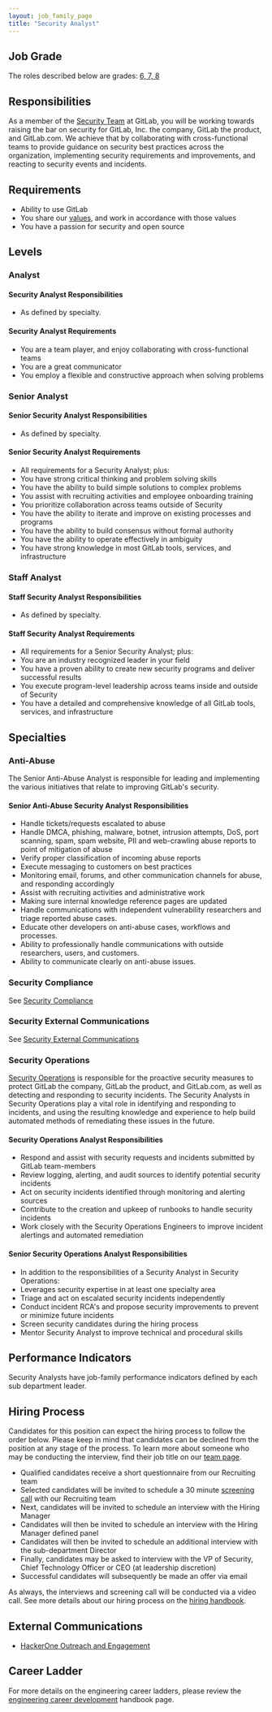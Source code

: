 ```yaml
---
layout: job_family_page
title: "Security Analyst"
---
```

## Job Grade

The roles described below are grades: [6, 7, 8](https://about.gitlab.com/handbook/total-rewards/compensation/compensation-calculator/#gitlab-job-grades)

## Responsibilities

As a member of the [Security Team](https://about.gitlab.com/handbook/security) at GitLab, you will be working towards raising the bar on security for GitLab, Inc. the company, GitLab the product, and GitLab.com. We achieve that by collaborating with cross-functional teams to provide guidance on security best practices across the organization, implementing security requirements and improvements, and reacting to security events and incidents.

## Requirements

- Ability to use GitLab
- You share our [values](https://about.gitlab.com/handbook/values/), and work in accordance with those values
- You have a passion for security and open source

## Levels

### Analyst

#### Security Analyst Responsibilities

- As defined by specialty.

#### Security Analyst Requirements

- You are a team player, and enjoy collaborating with cross-functional teams
- You are a great communicator
- You employ a flexible and constructive approach when solving problems

### Senior Analyst

#### Senior Security Analyst Responsibilities

- As defined by specialty.

#### Senior Security Analyst Requirements

- All requirements for a Security Analyst; plus:
- You have strong critical thinking and problem solving skills
- You have the ability to build simple solutions to complex problems
- You assist with recruiting activities and employee onboarding training
- You prioritize collaboration across teams outside of Security
- You have the ability to iterate and improve on existing processes and programs
- You have the ability to build consensus without formal authority
- You have the ability to operate effectively in ambiguity
- You have strong knowledge in most GitLab tools, services, and infrastructure

### Staff Analyst

#### Staff Security Analyst Responsibilities

- As defined by specialty.

#### Staff Security Analyst Requirements

- All requirements for a Senior Security Analyst; plus:
- You are an industry recognized leader in your field
- You have a proven ability to create new security programs and deliver successful results
- You execute program-level leadership across teams inside and outside of Security
- You have a detailed and comprehensive knowledge of all GitLab tools, services, and infrastructure

## Specialties

### Anti-Abuse

The Senior Anti-Abuse Analyst is responsible for leading and implementing the various initiatives that relate to improving GitLab's security.

#### Senior Anti-Abuse Security Analyst Responsibilities

- Handle tickets/requests escalated to abuse
- Handle DMCA, phishing, malware, botnet, intrusion attempts, DoS, port scanning, spam, spam website, PII and web-crawling abuse reports to point of mitigation of abuse
- Verify proper classification of incoming abuse reports
- Execute messaging to customers on best practices
- Monitoring email, forums, and other communication channels for abuse, and responding accordingly
- Assist with recruiting activities and administrative work
- Making sure internal knowledge reference pages are updated
- Handle communications with independent vulnerability researchers and triage reported abuse cases.
- Educate other developers on anti-abuse cases, workflows and processes.
- Ability to professionally handle communications with outside researchers, users, and customers.
- Ability to communicate clearly on anti-abuse issues.

### Security Compliance

See [Security Compliance](https://about.gitlab.com/job-families/security/security-compliance/)

### Security External Communications

See [Security External Communications](https://about.gitlab.com/job-families/security/external-security-communications/)

### Security Operations

[Security Operations](https://about.gitlab.com/handbook/security/#security-operations) is responsible for the proactive security measures to protect GitLab the company, GitLab the product, and GitLab.com, as well as detecting and responding to security incidents.  The Security Analysts in Security Operations play a vital role in identifying and responding to incidents, and using the resulting knowledge and experience to help build automated methods of remediating these issues in the future.

#### Security Operations Analyst Responsibilities

- Respond and assist with security requests and incidents submitted by GitLab team-members
- Review logging, alerting, and audit sources to identify potential security incidents
- Act on security incidents identified through monitoring and alerting sources
- Contribute to the creation and upkeep of runbooks to handle security incidents
- Work closely with the Security Operations Engineers to improve incident alertings and automated remediation

#### Senior Security Operations Analyst Responsibilities

- In addition to the responsibilities of a Security Analyst in Security Operations:
- Leverages security expertise in at least one specialty area
- Triage and act on escalated security incidents independently
- Conduct incident RCA's and propose security improvements to prevent or minimize future incidents
- Screen security candidates during the hiring process
- Mentor Security Analyst to improve technical and procedural skills

## Performance Indicators

Security Analysts have job-family performance indicators defined by each sub department leader.

## Hiring Process

Candidates for this position can expect the hiring process to follow the order below. Please keep in mind that candidates can be declined from the position at any stage of the process. To learn more about someone who may be conducting the interview, find their job title on our [team page](https://about.gitlab.com/company/team/).

- Qualified candidates receive a short questionnaire from our Recruiting team
- Selected candidates will be invited to schedule a 30 minute [screening call](https://about.gitlab.com/handbook/hiring/interviewing/#screening-call) with our Recruiting team
- Next, candidates will be invited to schedule an interview with the Hiring Manager
- Candidates will then be invited to schedule an interview with the Hiring Manager defined panel
- Candidates will then be invited to schedule an additional interview with the sub-department Director
- Finally, candidates may be asked to interview with the VP of Security, Chief Technology Officer or CEO (at leadership discretion)
- Successful candidates will subsequently be made an offer via email

As always, the interviews and screening call will be conducted via a video call.
See more details about our hiring process on the [hiring handbook](https://about.gitlab.com/handbook/hiring/).

## External Communications

- [HackerOne Outreach and Engagement](https://about.gitlab.com/handbook/security/performance-indicators/#hackerone-outreach-and-engagement)

## Career Ladder

For more details on the engineering career ladders, please review the [engineering career development](https://about.gitlab.com/handbook/engineering/career-development/#roles) handbook page.
